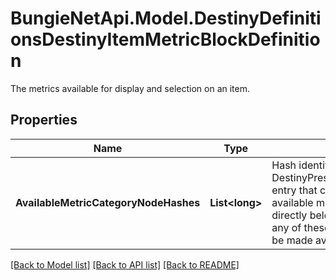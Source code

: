 # BungieNetApi.Model.DestinyDefinitionsDestinyItemMetricBlockDefinition
The metrics available for display and selection on an item.
## Properties

Name | Type | Description | Notes
------------ | ------------- | ------------- | -------------
**AvailableMetricCategoryNodeHashes** | **List&lt;long&gt;** | Hash identifiers for any DestinyPresentationNodeDefinition entry that can be used to list available metrics. Any metric listed directly below these nodes, or in any of these nodes&#39; children will be made available for selection. | [optional] 

[[Back to Model list]](../README.md#documentation-for-models) [[Back to API list]](../README.md#documentation-for-api-endpoints) [[Back to README]](../README.md)

